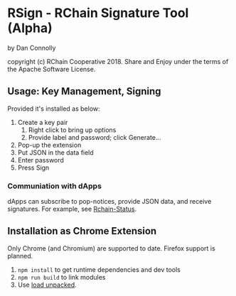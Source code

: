 # RSign - RChain Signature Tool (Alpha)

by Dan Connolly

copyright (c) RChain Cooperative 2018.
Share and Enjoy under the terms of the Apache Software License.


## Usage: Key Management, Signing

Provided it's installed as below:

  1. Create a key pair
     1. Right click to bring up options
     2. Provide label and password; click Generate...
  2. Pop-up the extension
  3. Put JSON in the data field
  4. Enter password
  5. Press Sign


### Communiation with dApps

dApps can subscribe to pop-notices, provide JSON data, and receive
signatures. For example, see
[Rchain-Status](https://github.com/dckc/Rchain-Status/tree/sig-ext).


## Installation as Chrome Extension

Only Chrome (and Chromium) are supported to date. Firefox support is
planned.

 1. `npm install` to get runtime dependencies and dev tools
 2. `npm run build` to link modules
 3. Use [load unpacked][1].

[1]: https://developer.chrome.com/extensions/getstarted#unpacked
